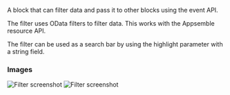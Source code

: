A block that can filter data and pass it to other blocks using the event API.

The filter uses OData filters to filter data. This works with the Appsemble resource API.

The filter can be used as a search bar by using the highlight parameter with a string field.

### Images

![Filter screenshot](https://gitlab.com/appsemble/appsemble/-/raw/0.32.1/config/assets/filter.png)
![Filter screenshot](https://gitlab.com/appsemble/appsemble/-/raw/0.32.1/config/assets/filter-search-bar.png)
